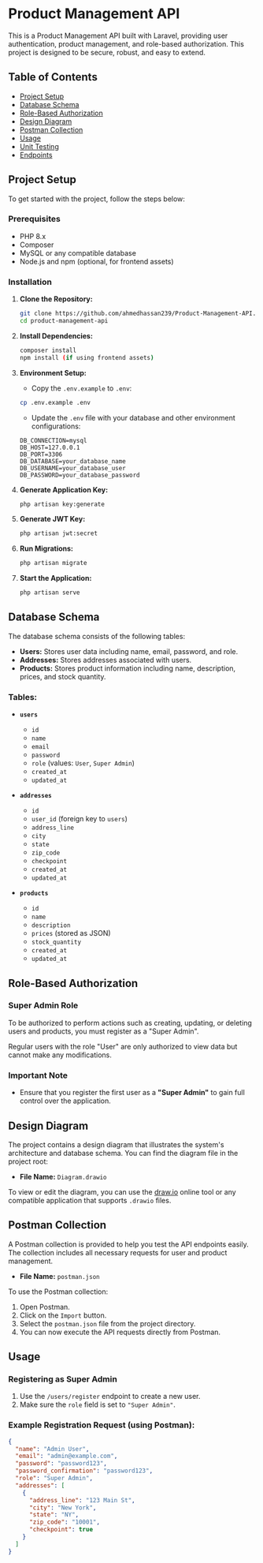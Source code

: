# Product Management API

This is a Product Management API built with Laravel, providing user authentication, product management, and role-based authorization. This project is designed to be secure, robust, and easy to extend.

## Table of Contents
- [Project Setup](#project-setup)
- [Database Schema](#database-schema)
- [Role-Based Authorization](#role-based-authorization)
- [Design Diagram](#design-diagram)
- [Postman Collection](#postman-collection)
- [Usage](#usage)
- [Unit Testing](#unit-testing)
- [Endpoints](#endpoints)

## Project Setup

To get started with the project, follow the steps below:

### Prerequisites
- PHP 8.x
- Composer
- MySQL or any compatible database
- Node.js and npm (optional, for frontend assets)

### Installation

1. **Clone the Repository:**
    ```bash
    git clone https://github.com/ahmedhassan239/Product-Management-API.git
    cd product-management-api
    ```

2. **Install Dependencies:**
    ```bash
    composer install
    npm install (if using frontend assets)
    ```

3. **Environment Setup:**
    - Copy the `.env.example` to `.env`:
    ```bash
    cp .env.example .env
    ```
    - Update the `.env` file with your database and other environment configurations:
    ```env
    DB_CONNECTION=mysql
    DB_HOST=127.0.0.1
    DB_PORT=3306
    DB_DATABASE=your_database_name
    DB_USERNAME=your_database_user
    DB_PASSWORD=your_database_password
    ```

4. **Generate Application Key:**
    ```bash
    php artisan key:generate
    ```

5. **Generate JWT Key:**
    ```bash
    php artisan jwt:secret
    ```

6. **Run Migrations:**
    ```bash
    php artisan migrate
    ```

7. **Start the Application:**
    ```bash
    php artisan serve
    ```

## Database Schema

The database schema consists of the following tables:

- **Users:** Stores user data including name, email, password, and role.
- **Addresses:** Stores addresses associated with users.
- **Products:** Stores product information including name, description, prices, and stock quantity.

### Tables:

- **`users`**
  - `id`
  - `name`
  - `email`
  - `password`
  - `role` (values: `User`, `Super Admin`)
  - `created_at`
  - `updated_at`

- **`addresses`**
  - `id`
  - `user_id` (foreign key to `users`)
  - `address_line`
  - `city`
  - `state`
  - `zip_code`
  - `checkpoint`
  - `created_at`
  - `updated_at`

- **`products`**
  - `id`
  - `name`
  - `description`
  - `prices` (stored as JSON)
  - `stock_quantity`
  - `created_at`
  - `updated_at`

## Role-Based Authorization

### Super Admin Role

To be authorized to perform actions such as creating, updating, or deleting users and products, you must register as a "Super Admin". 

Regular users with the role "User" are only authorized to view data but cannot make any modifications.

### Important Note

- Ensure that you register the first user as a **"Super Admin"** to gain full control over the application.
  
## Design Diagram

The project contains a design diagram that illustrates the system's architecture and database schema. You can find the diagram file in the project root:

- **File Name:** `Diagram.drawio`

To view or edit the diagram, you can use the [draw.io](https://www.diagrams.net/) online tool or any compatible application that supports `.drawio` files.

## Postman Collection

A Postman collection is provided to help you test the API endpoints easily. The collection includes all necessary requests for user and product management.

- **File Name:** `postman.json`

To use the Postman collection:

1. Open Postman.
2. Click on the `Import` button.
3. Select the `postman.json` file from the project directory.
4. You can now execute the API requests directly from Postman.

## Usage

### Registering as Super Admin

1. Use the `/users/register` endpoint to create a new user.
2. Make sure the `role` field is set to `"Super Admin"`.

### Example Registration Request (using Postman):

```json
{
  "name": "Admin User",
  "email": "admin@example.com",
  "password": "password123",
  "password_confirmation": "password123",
  "role": "Super Admin",
  "addresses": [
    {
      "address_line": "123 Main St",
      "city": "New York",
      "state": "NY",
      "zip_code": "10001",
      "checkpoint": true
    }
  ]
}
